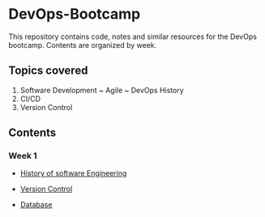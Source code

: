 # DevOps-Bootcamp

This repository contains code, notes and similar resources for the DevOps bootcamp. Contents are organized by week.

## Topics covered

1. Software Development ~ Agile ~ DevOps History
2. CI/CD
3. Version Control

## Contents

### Week 1

- [History of software Engineering](./Week1/History_of_SE.md)

- [Version Control](./Week1/versionControl.md)

- [Database](./Week2/databases.md)
